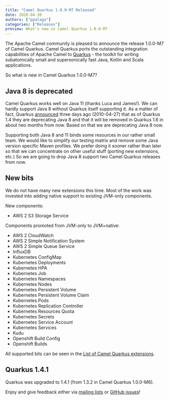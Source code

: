 ```yaml
---
title: "Camel Quarkus 1.0.0-M7 Released"
date: 2020-04-30
authors: ["ppalaga"]
categories: ["Releases"]
preview: What's new in Camel Quarkus 1.0.0-M7
---
```


The Apache Camel community is pleased to announce the release 1.0.0-M7 of Camel Quarkus. Camel Quarkus ports the
outstanding integration capabilities of Apache Camel to [Quarkus](https://quarkus.io/) - the toolkit for writing subatomically small and
supersonically fast Java, Kotlin and Scala applications.

So what is new in Camel Quarkus 1.0.0-M7?

## Java 8 is deprecated

Camel Quarkus works well on Java 11 (thanks Luca and James!). We can hardly support Java 8 without Quarkus itself
supporting it. As a matter of fact, Quarkus
[announced](https://quarkus.io/blog/quarkus-1-4-final-released/#java-8-deprecated) three days ago (2010-04-27) that
as of Quarkus 1.4 they are deprecating Java 8 and that it will be removed in Quarkus 1.6 in about two months from now.
Based on that we are deprecating Java 8 now.

Supporting both Java 8 and 11 binds some resources in our rather small team. We would like to simplify our testing
matrix and remove some Java version specific Maven profiles. We prefer doing it sooner rather than later so that we can
concentrate on other useful stuff (porting new extensions, etc.) So we are going to drop Java 8 support two Camel
Quarkus releases from now.

## New bits

We do not have many new extensions this time. Most of the work was invested into adding native support to existing
JVM-only components.

New components:

* AWS 2 S3 Storage Service

Components promoted from JVM-only to JVM+native:

* AWS 2 CloudWatch
* AWS 2 Simple Notification System
* AWS 2 Simple Queue Service
* InfluxDB
* Kubernetes ConfigMap
* Kubernetes Deployments
* Kubernetes HPA
* Kubernetes Job
* Kubernetes Namespaces
* Kubernetes Nodes
* Kubernetes Persistent Volume
* Kubernetes Persistent Volume Claim
* Kubernetes Pods
* Kubernetes Replication Controller
* Kubernetes Resources Quota
* Kubernetes Secrets
* Kubernetes Service Account
* Kubernetes Services
* Kudu
* Openshift Build Config
* Openshift Builds

All supported bits can be seen in the [List of Camel Quarkus extensions](/camel-quarkus/latest/list-of-camel-quarkus-extensions.html).

## Quarkus 1.4.1

Quarkus was upgraded to 1.4.1 (from 1.3.2 in Camel Quarkus 1.0.0-M6).

Enjoy and give feedback either via [mailing lists](/manual/latest/mailing-lists.html)
or [GitHub issues](https://github.com/apache/camel-quarkus/issues)!
